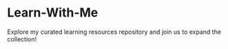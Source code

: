 # Learn-With-Me
Explore my curated learning resources repository and join us to expand the collection!
